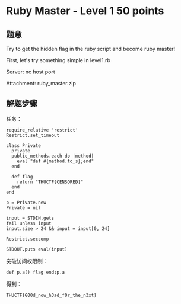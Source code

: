 Ruby Master - Level 1 50 points
================

题意
-------------

Try to get the hidden flag in the ruby script and become ruby master!

First, let's try something simple in level1.rb

Server: nc host port

Attachment: ruby_master.zip

解题步骤
-------------

任务：

```
require_relative 'restrict'
Restrict.set_timeout

class Private
  private
  public_methods.each do |method|
    eval "def #{method.to_s};end"
  end

  def flag
    return "THUCTF{CENSORED}"
  end
end

p = Private.new
Private = nil

input = STDIN.gets
fail unless input
input.size > 24 && input = input[0, 24]

Restrict.seccomp

STDOUT.puts eval(input)
```

突破访问权限制：

```
def p.a() flag end;p.a
```

得到：

```
THUCTF{G00d_now_h3ad_f0r_the_n3xt}
```